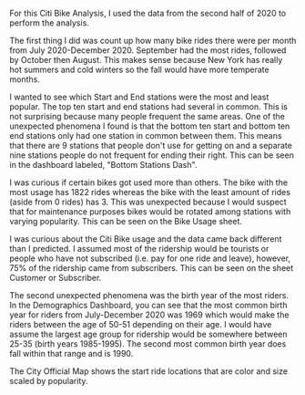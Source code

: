 For this Citi Bike Analysis, I used the data from the second half of 2020 to perform the analysis. 

The first thing I did was count up how many bike rides there were per month from July 2020-December 2020. 
September had the most rides, followed by October then August. This makes sense because New York has really hot summers and cold winters so the fall would have more temperate months. 

I wanted to see which Start and End stations were the most and least popular. The top ten start and end stations had several in common. This is not surprising because many people frequent the same areas. One of the unexpected phenomena I found is that the bottom ten start and bottom ten end stations only had one station in common between them. This means that there are 9 stations that people don't use for getting on and a separate nine stations people do not frequent for ending their right. This can be seen in the dashboard labeled, "Bottom Stations Dash". 

I was curious if certain bikes got used more than others. The bike with the most usage has 1822 rides whereas the bike with the least amount of rides (aside from 0 rides) has 3. This was unexpected because I would suspect that for maintenance purposes bikes would be rotated among stations with varying popularity. This can be seen on the Bike Usage sheet. 

I was curious about the Citi Bike usage and the data came back different than I predicted. I assumed most of the ridership would be tourists or people who have not subscribed (i.e. pay for one ride and leave), however, 75% of the ridership came from subscribers. This can be seen on the sheet Customer or Subscriber. 

The second unexpected phenomena was the birth year of the most riders. In the Demographics Dashboard, you can see that the most common birth year for riders from July-December 2020 was 1969 which would make the riders between the age of 50-51 depending on their age. I would have assume the largest age group for ridership would be somewhere between 25-35 (birth years 1985-1995). The second most common birth year does fall within that range and is 1990. 

The City Official Map shows the start ride locations that are color and size scaled by popularity. 






